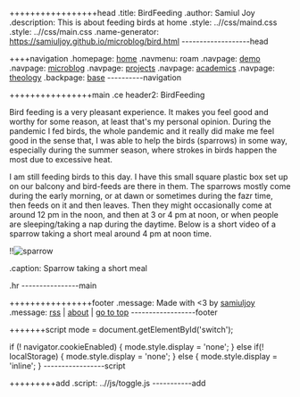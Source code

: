+++++++++++++++++head
.title: BirdFeeding
.author: Samiul Joy
.description: This is about feeding birds at home
.style: ..//css/maind.css
.style: ..//css/main.css
.name-generator: https://samiuljoy.github.io/microblog/bird.html
-------------------head

++++navigation
.homepage: [home](..//index.html)
.navmenu: roam
.navpage: [demo](..//demo/base.html)
.navpage: [microblog](..//microblog/base.html)
.navpage: [projects](..//projects/base.html)
.navpage: [academics](..//academics/base.html)
.navpage: [theology](../theology/base.html)
.backpage: [base](base.html)
----------navigation

++++++++++++++++main
.ce header2: BirdFeeding

Bird feeding is a very pleasant experience. It makes you feel good and worthy for some reason, at least that's my personal opinion. During the pandemic I fed birds, the whole pandemic and it really did make me feel good in the sense that, I was able to help the birds (sparrows) in some way, especially during the summer season, where strokes in birds happen the most due to excessive heat.

I am still feeding birds to this day. I have this small square plastic box set up on our balcony and bird-feeds are there in them. The sparrows mostly come during the early morning, or at dawn or sometimes during the fazr time, then feeds on it and then leaves. Then they might occasionally come at around 12 pm in the noon, and then at 3 or 4 pm at noon, or when people are sleeping/taking a nap during the daytime. Below is a short video of a sparrow taking a short meal around 4 pm at noon time.

!!![sparrow](https://www.youtube.com/embed/eatpyJjYhTY?si=BGu3KoBQKc5maWkI)

.caption: Sparrow taking a short meal

.hr
----------------main

++++++++++++++++footer
.message: Made with <3 by [samiuljoy](https://github.com/samiuljoy)
.message: [rss](/rss.xml) | [about](/about.html) | [go to top](#)
------------------footer

+++++++script
mode = document.getElementById('switch');

if (! navigator.cookieEnabled) {
	mode.style.display = 'none';
}
else if(! localStorage) {
	mode.style.display = 'none';
}
else {
	mode.style.display = 'inline';
}
-----------------script

+++++++++add
.script: ..//js/toggle.js
-----------add

